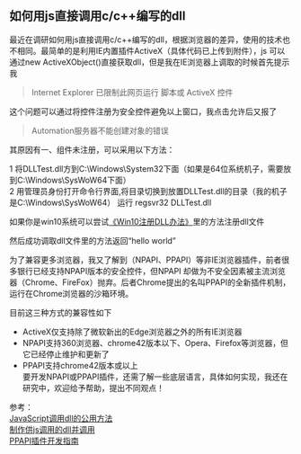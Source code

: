 如何用js直接调用c/c++编写的dll
---

最近在调研如何用js直接调用c/c++编写的dll，根据浏览器的差异，使用的技术也不相同。最简单的是利用IE内置插件ActiveX（具体代码已上传到附件），js 可以通过new ActiveXObject()直接获取dll，但是我在IE浏览器上调取的时候首先提示我<br>

>Internet Explorer 已限制此网页运行 脚本或 ActiveX 控件<br>

这个问题可以通过将控件注册为安全控件避免以上窗口，我点击允许后又报了<br>

>Automation服务器不能创建对象的错误<br>

其原因有一、组件未注册，可以采用以下方法：<br>

1 将DLLTest.dll方到C:\Windows\System32下面（如果是64位系统机子，需要放到C:\Windows\SysWoW64下面）<br>
2 用管理员身份打开命令行界面,将目录切换到放置DLLTest.dll的目录（我的机子是C:\\Windows\SysWoW64） 运行 regsvr32 DLLTest.dll<br>

如果你是win10系统可以尝试[《Win10注册DLL办法》](https://blog.csdn.net/xqf222/article/details/56670786)里的方法注册dll文件<br>

然后成功调取dll文件里的方法返回“hello world”<br>

为了兼容更多浏览器，我又了解到（NPAPI、PPAPI）等非IE浏览器插件，前者很多银行已经支持NPAPI版本的安全控件，但NPAPI 却做为不安全因素被主流浏览器（Chrome、FireFox）抛弃。后者Chrome提出的名叫PPAPI的全新插件机制，运行在Chrome浏览器的沙箱环境。<br>

目前这三种方式的兼容性如下<br>
* ActiveX仅支持除了微软新出的Edge浏览器之外的所有IE浏览器<br>
* NPAPI支持360浏览器、chrome42版本以下、Opera、Firefox等浏览器，但它已经停止维护和更新了<br>
* PPAPI支持chrome42版本或以上<br>
要开发NPAPI或PPAPI插件，还需了解一些底层语言，具体如何实现，我还在研究中，欢迎给予帮助，提出不同观点！<br>


参考：<br>
[JavaScript调用dll的公用方法](https://blog.csdn.net/mengxianhua/article/details/8783146)<br>
[制作供js调用的dll并调用](https://blog.csdn.net/dylwildwolf/article/details/37695929)<br>
[PPAPI插件开发指南](https://www.cnblogs.com/fangkm/p/6628425.html)<br>




